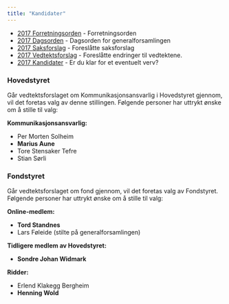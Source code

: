 ```yaml
---
title: "Kandidater"
---
```


* [2017 Forretningsorden](/generalforsamlingen/ekstra2017/forretningsorden) - Forretningsorden
* [2017 Dagsorden](/generalforsamlingen/ekstra2017/dagsorden) - Dagsorden for generalforsamlingen
* [2017 Saksforslag](/generalforsamlingen/ekstra2017/saksforslag) - Foreslåtte saksforslag
* [2017 Vedtektsforslag](/generalforsamlingen/ekstra2017/vedtektsforslag) - Foreslåtte endringer til vedtektene. 
* [2017 Kandidater](/generalforsamlingen/ekstra2017/valg) - Er du klar for et eventuelt verv?

### Hovedstyret

Går vedtektsforslaget om Kommunikasjonsansvarlig i Hovedstyret gjennom, vil det foretas valg av denne stillingen. Følgende personer har uttrykt ønske om å stille til valg:

**Kommunikasjonsansvarlig:**

- Per Morten Solheim
- **Marius Aune**
- Tore Stensaker Tefre  
- Stian Sørli

### Fondstyret

Går vedtektsforslaget om fond gjennom, vil det foretas valg av Fondstyret. Følgende personer har uttrykt ønske om å stille til valg:

**Online-medlem:**  

- **Tord Standnes**
- Lars Føleide (stilte på generalforsamlingen) 

**Tidligere medlem av Hovedstyret:**  

- **Sondre Johan Widmark**

**Ridder:**

- Erlend Klakegg Bergheim
- **Henning Wold**